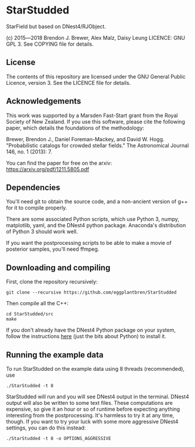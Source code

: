 StarStudded
===========

StarField but based on DNest4/RJObject.

(c) 2015―2018 Brendon J. Brewer, Alex Malz, Daisy Leung
LICENCE: GNU GPL 3. See COPYING file for details.

## License

The contents of this repository are licensed under the GNU General Public
Licence, version 3. See the LICENCE file for details.

## Acknowledgements

This work was supported by a Marsden Fast-Start grant
from the Royal Society of New Zealand. If you use this software, please cite
the following paper, which details the foundations of the methodology:

Brewer, Brendon J., Daniel Foreman-Mackey, and David W. Hogg.
"Probabilistic catalogs for crowded stellar fields."
The Astronomical Journal 146, no. 1 (2013): 7.

You can find the paper for free on the arxiv:
https://arxiv.org/pdf/1211.5805.pdf

## Dependencies

You'll need git to obtain the source code, and a non-ancient version of
g++ for it to compile properly.

There are some associated Python scripts, which use Python 3, numpy,
matplotlib, yaml, and the DNest4 python package. Anaconda's distribution of
Python 3 should work well.

If you want the postprocessing scripts to be able to make a movie of posterior
samples, you'll need ffmpeg.

## Downloading and compiling

First, clone the repository recursively:
```
git clone --recursive https://github.com/eggplantbren/StarStudded
```

Then compile all the C++:
```
cd StarStudded/src
make
```

If you don't already have the DNest4 Python package on your system,
follow the instructions [here](https://github.com/eggplantbren/DNest4)
(just the bits about Python) to install it.

## Running the example data

To run StarStudded on the example data using 8 threads (recommended), use

```
./StarStudded -t 8
```

StarStudded will run and you will see DNest4 output in the terminal.
DNest4 output
will also be written to some text files.
These computations are expensive, so give it an hour or so of runtime before
expecting anything interesting from the postprocessing. It's harmless to try
it at any time, though. If you want to try your luck with some more
aggressive DNest4 settings, you can do this instead:

```
./StarStudded -t 8 -o OPTIONS_AGGRESSIVE
```
